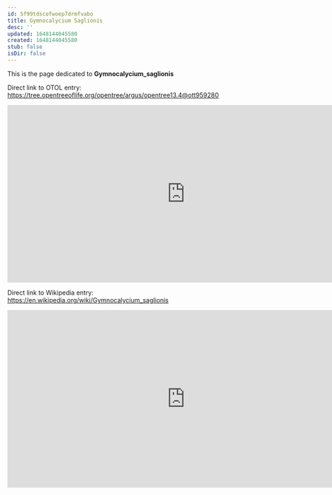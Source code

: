 ```yaml
---
id: 5f99tdscofwoep7drmfvabo
title: Gymnocalycium Saglionis
desc: ''
updated: 1648144045580
created: 1648144045580
stub: false
isDir: false
---
```

This is the page dedicated to **Gymnocalycium_saglionis**


Direct link to OTOL entry: https://tree.opentreeoflife.org/opentree/argus/opentree13.4@ott959280



<html>
    <body>
    <iframe src="https://tree.opentreeoflife.org/opentree/argus/opentree13.4@ott959280"
    width="800" height="400" frameborder="0" allowfullscreen> </iframe>
    </body>
</html>
    


Direct link to Wikipedia entry: https://en.wikipedia.org/wiki/Gymnocalycium_saglionis



<html>
    <body>
    <iframe src="https://en.wikipedia.org/wiki/Gymnocalycium_saglionis"
    width="800" height="400" frameborder="0" allowfullscreen> </iframe>
    </body>
</html>
    
